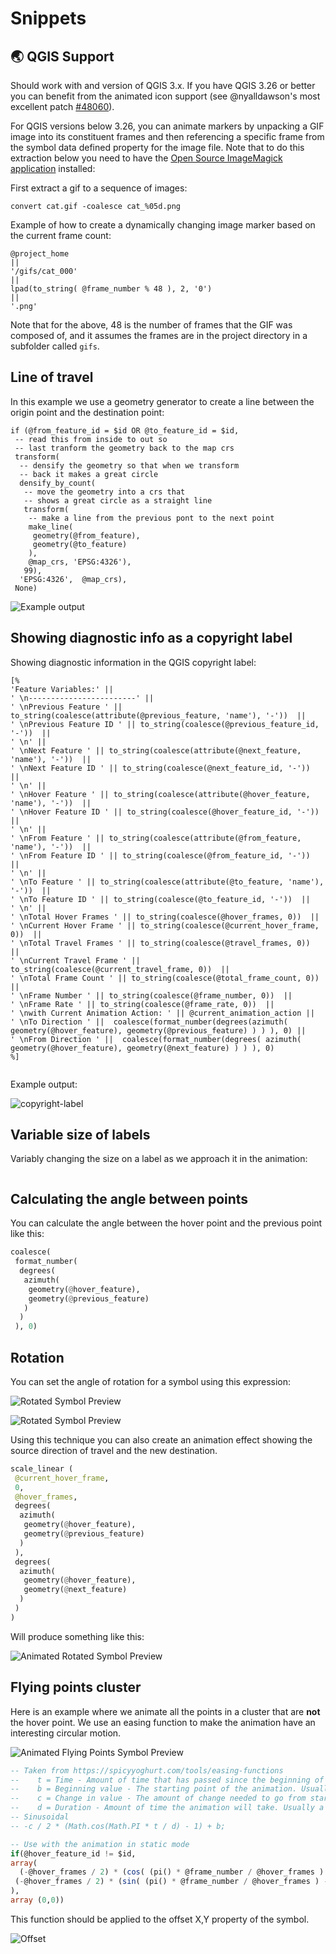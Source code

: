 # Snippets

## 🌏 QGIS Support

Should work with and version of QGIS 3.x. If you have QGIS 3.26 or better you can benefit from the animated icon support (see @nyalldawson's most excellent patch [#48060](https://github.com/qgis/QGIS/pull/48060)).

For QGIS versions below 3.26, you can animate markers by unpacking a GIF image into its constituent frames and then referencing a specific frame from the symbol data defined property for the image file. Note that to do this extraction below you need to have the [Open Source ImageMagick application](https://imagemagick.org/script/download.php) installed:

First extract a gif to a sequence of images:

```
convert cat.gif -coalesce cat_%05d.png
```

Example of how to create a dynamically changing image marker based on the current frame count:

```
@project_home 
||
'/gifs/cat_000'
|| 
lpad(to_string( @frame_number % 48 ), 2, '0')
|| 
'.png'
```

Note that for the above, 48 is the number of frames that the GIF was composed of, and it assumes the frames are in the project directory in a subfolder called ``gifs``.

## Line of travel

In this example we use a geometry generator to create a line between the origin point and the destination point:

```
if (@from_feature_id = $id OR @to_feature_id = $id,
 -- read this from inside to out so 
 -- last tranform the geometry back to the map crs
 transform( 
  -- densify the geometry so that when we transform
  -- back it makes a great circle
  densify_by_count(  
   -- move the geometry into a crs that 
   -- shows a great circle as a straight line
   transform( 
    -- make a line from the previous pont to the next point
    make_line( 
     geometry(@from_feature), 
     geometry(@to_feature)
    ),  
    @map_crs, 'EPSG:4326'),
   99), 
  'EPSG:4326',  @map_crs),
 None)
```

![Example output](img/make-line.png)

## Showing diagnostic info as a copyright label

Showing diagnostic information in the QGIS copyright label:

```
[%
'Feature Variables:' ||
' \n------------------------' ||
' \nPrevious Feature ' || to_string(coalesce(attribute(@previous_feature, 'name'), '-'))  ||
' \nPrevious Feature ID ' || to_string(coalesce(@previous_feature_id, '-'))  ||
' \n' ||
' \nNext Feature ' || to_string(coalesce(attribute(@next_feature, 'name'), '-'))  ||
' \nNext Feature ID ' || to_string(coalesce(@next_feature_id, '-'))  ||
' \n' ||
' \nHover Feature ' || to_string(coalesce(attribute(@hover_feature, 'name'), '-'))  ||
' \nHover Feature ID ' || to_string(coalesce(@hover_feature_id, '-'))  ||
' \n' ||
' \nFrom Feature ' || to_string(coalesce(attribute(@from_feature, 'name'), '-'))  ||
' \nFrom Feature ID ' || to_string(coalesce(@from_feature_id, '-'))  ||
' \n' ||
' \nTo Feature ' || to_string(coalesce(attribute(@to_feature, 'name'), '-'))  ||
' \nTo Feature ID ' || to_string(coalesce(@to_feature_id, '-'))  ||
' \n' ||
' \nTotal Hover Frames ' || to_string(coalesce(@hover_frames, 0))  ||
' \nCurrent Hover Frame ' || to_string(coalesce(@current_hover_frame, 0))  ||
' \nTotal Travel Frames ' || to_string(coalesce(@travel_frames, 0))  ||
' \nCurrent Travel Frame ' || to_string(coalesce(@current_travel_frame, 0))  ||
' \nTotal Frame Count ' || to_string(coalesce(@total_frame_count, 0))  ||
' \nFrame Number ' || to_string(coalesce(@frame_number, 0))  ||
' \nFrame Rate ' || to_string(coalesce(@frame_rate, 0))  ||
' \nwith Current Animation Action: ' || @current_animation_action ||
' \nTo Direction ' ||  coalesce(format_number(degrees(azimuth( geometry(@hover_feature), geometry(@previous_feature) ) ) ), 0) || 
' \nFrom Direction ' ||  coalesce(format_number(degrees( azimuth( geometry(@hover_feature), geometry(@next_feature) ) ) ), 0)
%]


```

Example output:

![copyright-label](https://user-images.githubusercontent.com/178003/161786902-04bb7fb7-d209-44cc-aaf0-bc80c6f9c130.gif)

## Variable size of labels

Variably changing the size on a label as we approach it in the animation:

```40 * ((@frame_number % @hover_frames) /  @hover_frames)
```

## Calculating the angle between points

You can calculate the angle between the hover point and the previous point like this:

```python
coalesce(
 format_number(
  degrees( 
   azimuth( 
    geometry(@hover_feature), 
    geometry(@previous_feature) 
   )
  )
 ), 0)
```

## Rotation

You can set the angle of rotation for a symbol using this expression:

![Rotated Symbol Preview](img/rotated-symbol-properties.png)

![Rotated Symbol Preview](img/rotated-symbol.png)

Using this technique you can also create an animation effect showing the source
direction of travel and the new destination.

```python
scale_linear (
 @current_hover_frame,
 0,
 @hover_frames,
 degrees( 
  azimuth( 
   geometry(@hover_feature), 
   geometry(@previous_feature) 
  )
 ),
 degrees( 
  azimuth( 
   geometry(@hover_feature), 
   geometry(@next_feature) 
  )
 )
)
```

Will produce something like this:

![Animated Rotated Symbol Preview](img/animated-rotating-symbol.gif)

## Flying points cluster

Here is an example where we animate all the points in a cluster that are **not** the hover point. We use an easing function to make the animation have an interesting circular motion.

![Animated Flying Points Symbol Preview](img/flying-points-symbol.gif)

```sql
-- Taken from https://spicyyoghurt.com/tools/easing-functions
--    t = Time - Amount of time that has passed since the beginning of the animation. Usually starts at 0 and is slowly increased using a game loop or other update function.
--    b = Beginning value - The starting point of the animation. Usually it's a static value, you can start at 0 for example.
--    c = Change in value - The amount of change needed to go from starting point to end point. It's also usually a static value.
--    d = Duration - Amount of time the animation will take. Usually a static value aswell.
-- Sinusoidal
-- -c / 2 * (Math.cos(Math.PI * t / d) - 1) + b;

-- Use with the animation in static mode
if(@hover_feature_id != $id,
array(
  (-@hover_frames / 2) * (cos( (pi() * @frame_number / @hover_frames ) - 1)) ,
 (-@hover_frames / 2) * (sin( (pi() * @frame_number / @hover_frames ) - 1)) 
),
array (0,0))

```

This function should be applied to the offset X,Y property of the symbol.

![Offset](img/marker-offset.png)
